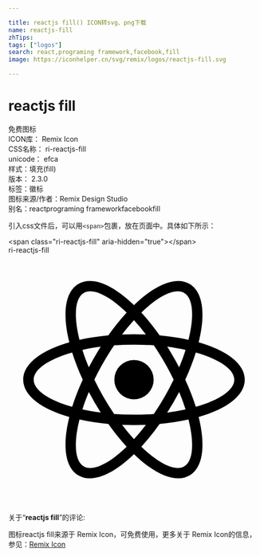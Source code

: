 ```yaml
---

title: reactjs fill() ICON转svg、png下载
name: reactjs-fill
zhTips: 
tags: ["logos"]
search: react,programing framework,facebook,fill
image: https://iconhelper.cn/svg/remix/logos/reactjs-fill.svg

---
```


# reactjs fill  <small style="font-size: 60%;font-weight: 100"></small>


<div class="detail-page">
<p>
<span><span class="badge-success badge">免费图标</span> </span>
<br/>
<span>
ICON库：
<span class="badge-secondary badge">Remix Icon</span> 
</span>
<br/>
<span>
CSS名称：
<span class="badge-secondary badge">ri-reactjs-fill</span> 
</span>
<br/>
<span>
unicode：
<span class="badge-secondary badge">efca</span> 
<copy-btn content='efca' btn-title=""></copy-btn>
<copy-btn :content='String.fromCodePoint(parseInt("efca", 16))' btn-title="复制U"></copy-btn>
</span><br/><span>样式：<span class="badge-light badge">填充(fill)</span></span>
<br/>
<span>
版本：
<span class="badge-secondary badge">2.3.0</span> 
</span><br/><span>标签：<span class="badge-light badge"><router-link to="/tags/logos.html">徽标</router-link></span></span>
<br/>
<span>图标来源/作者：<span class="badge-light badge">Remix Design Studio</span></span> 
<br/>
<span>别名：<span class="badge-light badge">react</span><span class="badge-light badge">programing framework</span><span class="badge-light badge">facebook</span><span class="badge-light badge">fill</span></span><br/>
</p>
</div>
<div class="alert alert-dark">
  <i class="ri-reactjs-fill ri-xs"></i>
  <i class="ri-reactjs-fill ri-sm"></i>
  <i class="ri-reactjs-fill ri-lg"></i>
  <i class="ri-reactjs-fill ri-2x"></i>
  <i class="ri-reactjs-fill ri-3x"></i>
  <i class="ri-reactjs-fill ri-5x"></i>
  <i class="ri-reactjs-fill ri-7x"></i>
</div>
<div>
  <p>引入css文件后，可以用<code>&lt;span&gt;</code>包裹，放在页面中。具体如下所示：    
  </p>
  <div class="alert alert-primary" style="font-size: 14px">
    &lt;span class="ri-reactjs-fill" aria-hidden="true"&gt;&lt;/span&gt;
    <copy-btn content='<span class="ri-reactjs-fill" aria-hidden="true"></span>'></copy-btn>
  </div>
  <div class="alert alert-secondary">
    <i class="ri-reactjs-fill"
    style="font-size: 24px"
    aria-hidden="true"></i> ri-reactjs-fill
    <copy-btn content="ri-reactjs-fill" btn-title="复制图标名称"></copy-btn>
  </div>
</div>
<div id="svg" class="svg-wrap">
<svg xmlns="http://www.w3.org/2000/svg" viewBox="0 0 24 24">
    <g>
        <path fill="none" d="M0 0h24v24H0z"/>
        <path fill-rule="nonzero" d="M14.448 16.24a21.877 21.877 0 0 1-1.747 2.175c1.672 1.623 3.228 2.383 4.09 1.884.864-.498.983-2.225.414-4.484-.853.19-1.78.334-2.757.425zm-1.31.087a27.512 27.512 0 0 1-2.276 0c.377.492.758.948 1.138 1.364.38-.416.76-.872 1.138-1.364zm5.04-7.894c2.665.764 4.405 2.034 4.405 3.567 0 1.533-1.74 2.803-4.405 3.567.67 2.69.441 4.832-.886 5.598-1.328.767-3.298-.105-5.292-2.03-1.994 1.925-3.964 2.797-5.292 2.03-1.327-.766-1.557-2.908-.886-5.598-2.665-.764-4.405-2.034-4.405-3.567 0-1.533 1.74-2.803 4.405-3.567-.67-2.69-.441-4.832.886-5.598 1.328-.767 3.298.105 5.292 2.03 1.994-1.925 3.964-2.797 5.292-2.03 1.327.766 1.557 2.908.886 5.598zm-.973-.248c.57-2.26.45-3.986-.413-4.484-.863-.499-2.419.261-4.09 1.884.591.643 1.179 1.374 1.746 2.175.978.09 1.904.234 2.757.425zm-10.41 7.63c-.57 2.26-.45 3.986.413 4.484.863.499 2.419-.261 4.09-1.884a21.877 21.877 0 0 1-1.746-2.175 21.877 21.877 0 0 1-2.757-.425zm4.067-8.142a27.512 27.512 0 0 1 2.276 0A20.523 20.523 0 0 0 12 6.31c-.38.416-.76.872-1.138 1.364zm-1.31.087A21.877 21.877 0 0 1 11.3 5.585C9.627 3.962 8.07 3.202 7.209 3.701c-.864.498-.983 2.225-.414 4.484.853-.19 1.78-.334 2.757-.425zm4.342 7.52A25.368 25.368 0 0 0 15.787 12a25.368 25.368 0 0 0-1.893-3.28 25.368 25.368 0 0 0-3.788 0A25.368 25.368 0 0 0 8.213 12a25.368 25.368 0 0 0 1.893 3.28 25.368 25.368 0 0 0 3.788 0zm1.284-.131c.615-.08 1.2-.183 1.75-.304a20.523 20.523 0 0 0-.612-1.667 27.512 27.512 0 0 1-1.138 1.97zM8.822 8.85c-.615.08-1.2.183-1.75.304.17.536.374 1.094.612 1.667a27.512 27.512 0 0 1 1.138-1.97zm-1.75 5.994c.55.121 1.135.223 1.75.304a27.512 27.512 0 0 1-1.138-1.97c-.238.572-.442 1.13-.612 1.666zm-.978-.245c.261-.834.6-1.708 1.01-2.6-.41-.892-.749-1.766-1.01-2.6-2.242.637-3.677 1.604-3.677 2.6s1.435 1.963 3.677 2.6zm10.834-5.445c-.55-.121-1.135-.223-1.75-.304a27.511 27.511 0 0 1 1.138 1.97c.238-.572.442-1.13.612-1.666zm.978.245c-.261.834-.6 1.708-1.01 2.6.41.892.749 1.766 1.01 2.6 2.242-.637 3.677-1.604 3.677-2.6s-1.435-1.963-3.677-2.6zM12 13.88a1.88 1.88 0 1 1 0-3.76 1.88 1.88 0 0 1 0 3.76z"/>
    </g>
</svg>

</div>
<detail full-name='ri-reactjs-fill'></detail>  
<div class="icon-detail__container">
<p>关于“<b>reactjs fill</b>”的评论:</p>
</div>
<Vssue title="关于“reactjs fill”的评论" />    
<div><p>图标reactjs fill来源于 Remix Icon，可免费使用，更多关于  Remix Icon的信息，参见：<a target="_blank" href="https://iconhelper.cn/remix.html">Remix Icon</a>
</p></div>
